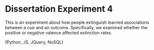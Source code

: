 # Dissertation Experiment 4
This is an experiment about how people extinguish learned associations between a cue and an outcome. Specifically, we examined whether the positive or negative valence affected extinction rates.

(Python, JS, JQuery, NoSQL)
